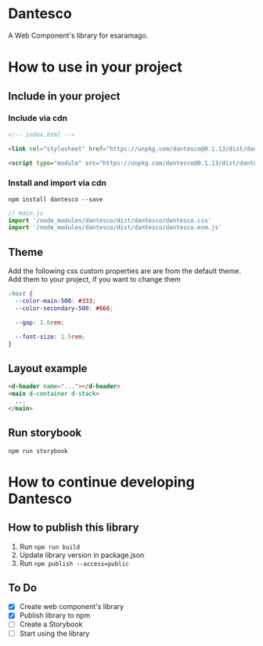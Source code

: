 # Dantesco
A Web Component's library for esaramago.

# How to use in your project
## Include in your project

### Include via cdn
```html
<!-- index.html -->

<link rel="stylesheet" href="https://unpkg.com/dantesco@0.1.13/dist/dantesco/dantesco.css">

<script type="module" src="https://unpkg.com/dantesco@0.1.13/dist/dantesco/dantesco.esm.js"></script>
```

### Install and import via cdn
```
npm install dantesco --save
```

```js
// main.js
import '/node_modules/dantesco/dist/dantesco/dantesco.css'
import '/node_modules/dantesco/dist/dantesco/dantesco.esm.js'
```

## Theme
Add the following css custom properties are are from the default theme. Add them to your project, if you want to change them
```css
:host {
  --color-main-500: #333;
  --color-secondary-500: #666;

  --gap: 1.6rem;

  --font-size: 1.5rem;
}
```

## Layout example
```html
<d-header name="..."></d-header>
<main d-container d-stack>
  ...
</main>
```

## Run storybook
```
npm run storybook
```

# How to continue developing Dantesco
## How to publish this library
1. Run `npm run build`
2. Update library version in package.json
3. Run `npm publish --access=public`

## To Do
- [x] Create web component's library
- [x] Publish library to npm
- [ ] Create a Storybook 
- [ ] Start using the library